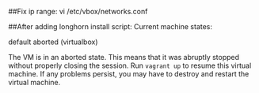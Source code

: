 
##Fix ip range:
vi /etc/vbox/networks.conf

##After adding longhorn install script:
Current machine states:

default                   aborted (virtualbox)

The VM is in an aborted state. This means that it was abruptly
stopped without properly closing the session. Run `vagrant up`
to resume this virtual machine. If any problems persist, you may
have to destroy and restart the virtual machine.

